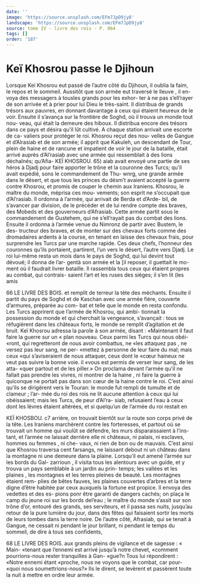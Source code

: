 ```yaml
---
date: ''
image: 'https://source.unsplash.com/EFm7JpD9jy8'
landscape: 'https://source.unsplash.com/EFm7JpD9jy8'
source: tome IV - livre des rois - P. 064
tags: []
order: '187'
---
```


# Keï Khosrou passe le Djihoun

Lorsque Keï Khosrou eut passé de l’autre côté du
Djihoun, il oublia la faim, le repos et le sommeil.
Aussitôt que son armée eut traversé le lleuve , il en-
voya des messagers à tousles grands pour les exhor- ter à ne pas s’ell’rayer de son arrivée et à prier pour
lui Dieu le très-saint. Il distribua de grands trésors
aux pauvres, en donnant davantage à ceux qui étaient heureux de le voir. Ensuite il s’avança sur la
frontière de Soghd, où il trouva un monde tout nou- veau, qui était la demeure des hiboux. Il distribua encore des trésors dans ce pays et désira qu’il lût cultivé. A chaque station arrivait une escorte de ca- valiers pour protéger le roi. Khosrou reçut des nou- velles de Gangue et d’Alrasiab et de son armée; il
apprit que Kakuleh, un descendant de Tour, plein de haine et de rancune et impatient de voir le jour de la bataille, était arrivé auprès d’Al’rasiab avec une
armée qui ressemblait à des lions déchaînés; qu’Afia-
KEÏ KHOSROU. 65) aiab avait envoyé une partie de ses héros à Djadj pour
faire apporter le trône et la couronne des Turcs; qu’il avait expédié, sons le commandement de Thu-
wnrg, une grande armée dans le désert, et que tous les princes du désm’t avaient accepté la guerre
contre Khosrou, et promis de couper le chemin aux Iraniens.
Khosrou, le maître du monde, méprisa ces mou- vements; son esprit ne s’occupait que d’Al’rasiab. Il
ordonna à l’armée, qui arrivait de Berda et d’Arde-
bil, de s’avancer par division, de le précéder et de
lui rendre compte des braves, des Mobeds et des gouverneurs d’Afrasiab. Cette armée partit sous le commandement de Gustehem, qui ne s’ell’rayait pas
du combat des lions. Ensuite il ordonna à l’armée
venue du Nimronz de partir avec Bustem, le des- tructeur des braves, et de monter sur des chevaux
forts comme des dromadaires ardents à la course, en tenant en laisse des chevaux frais, pour surprendre les Turcs par une marche rapide. Ces deux chefs, l’honneur des couronnes qu’ils portaient, partirent,
l’un vers le désert, l’autre vers Djadj.
Le roi lui-même resta un mois dans le pays de Soghd, qui lui devint tout dévoué; il donna de l’ar-
gentà son armée et la [il reposer, il guettait le mo- ment où il faudrait livrer bataille. Il rassembla tous ceux qui étaient propres au combat, qui contrais- saient l’art et les ruses des siéges; il s’en lit (les amis

66 LE LIVRE DES BOIS.
et remplit de terreur la tète des méchants. Ensuite
il partit du pays de Soghd et de Kaschan avec une armée fière, couverte d’armures, préparée au com-
bat et telle que le monde en resta confondu. Les Turcs apprirent que l’armée de Khosrou, qui ambi-
tionnait la possession du monde et qui cherchait la vengeance, s’avançait : tous se réfugièrent dans les
châteaux forts, le monde se remplit d’agitation et de bruit. Keï Khosrou adressa la parole à son armée, disant : «Maintenant il faut faire la guerre sur un
« plan nouveau. Ceux parmi les Turcs qui nous obéi- «ront, qui regretteront de nous avoir combattus, ne «les attaquez pas , ne versez pas leur sang, ne per- «mettez à personne de leur faire du mal; mais ceux «qui s’aviseraient de nous attaquer, ceux dont le «cœur haineux ne veut pas suivre la bonne voie. il «vous est permis de verser leur sang, de les atta- «quer partout et de les piller.» On proclama devant l’armée qu’il ne fallait pas prendre les vivres, ni montrer de la haine , ni faire la guerre à quiconque ne portait pas dans son cœur de la haine contre
le roi.
C’est ainsi qu’ils se dirigèrent vers le Touran: le
monde fut rempli de tumulte et de clameur ; l’ar- mée du roi des rois ne lit aucune attention à ceux qui lui obéissaient; mais les Turcs, de peur d’Al’ra-
siab, refusaient l’eau à ceux dont les lèvres étaient altérées, et si quelqu’un de l’armée du roi restait en

KEÏ KHOSBOU. c7 arrière, on trouvait bientôt sur la route son corps
privé de la tête. Les Iraniens marchèrent contre les forteresses, et partout où se trouvait un homme qui voulût se défendre, les murs disparaissaient à l’ins-
tant, et l’armée ne laissait derrière elle ni châteaux,
ni palais, ni esclaves, hommes ou femmes , ni che- vaux, ni rien de bon ou de mauvais. C’est ainsi que Khosrou traversa cent farsangs, ne laissant debout ni un château dans la montagne ni une demeure dans la plaine.
Lorsqu’il eut amené l’armée sur les bords du Gal-
zarrioun , il visita tous les alentours avec un guide, et y trouva un pays semblable à un jardin au prin- temps; les vallées et les plaines , les montagnes et les terres pleines de beauté. Les montagnes étaient rem- plies de bêtes fauves, les plaines couvertes d’arbres
et la terre digne d’être habitée par ceux auxquels la fortune est propice. Il envoya des vedettes et des es- pions ponr être garanti de dangers cachés; on plaça
le camp du jeune roi sur les bords del’eau ; le maître
du monde s’assit sur son trône d’or, entouré des
grands, ses serviteurs, et il passa ses nuits, jusqu’au retour de la pure lumière du jour, dans des fêtes qui
faisaient sortir les morts de leurs tombes dans la terre noire.
De l’autre côté, Afrasiab, qui se tenait à Gangue,
ne cessait ni pendant le jour brillant, ni pendant le temps du sommeil, de dire à tous ses confidents,

68 LE LIVRE DES ROIS.
aux grands pleins de vigilance et de sagesse : « Main- «tenant que l’ennemi est arrivé jusqu’à notre chevet,
«comment pourrions-nous rester tranquilles à Gan- «gue?n Tous lui répondirent : «Notre ennemi étant «proche, nous ne voyons que le combat, car pour- «quoi nous soumettrions-nous?» Ils le dirent, se levèrent et passèrent toute la nuit à mettre en ordre leur armée.
